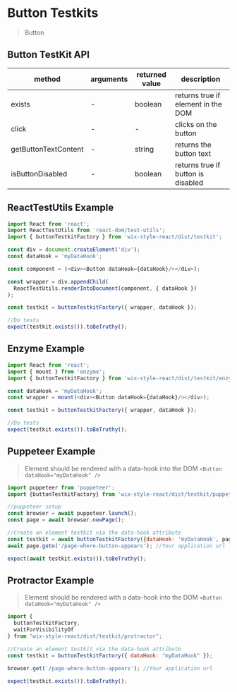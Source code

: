 # Button Testkits

> Button

## Button TestKit API

| method               | arguments | returned value | description                        |
| -------------------- | --------- | -------------- | ---------------------------------- |
| exists               | -         | boolean        | returns true if element in the DOM |
| click                | -         | -              | clicks on the button               |
| getButtonTextContent | -         | string         | returns the button text            |
| isButtonDisabled     | -         | boolean        | returns true if button is disabled |

## ReactTestUtils Example

```javascript
import React from 'react';
import ReactTestUtils from 'react-dom/test-utils';
import { buttonTestkitFactory } from 'wix-style-react/dist/testkit';

const div = document.createElement('div');
const dataHook = 'myDataHook';

const component = (<div><Button dataHook={dataHook}/></div>);

const wrapper = div.appendChild(
  ReactTestUtils.renderIntoDocument(component, { dataHook })
);

const testkit = buttonTestkitFactory({ wrapper, dataHook });

//Do tests
expect(testkit.exists()).toBeTruthy();
```

## Enzyme Example

```javascript
import React from 'react';
import { mount } from 'enzyme';
import { buttonTestkitFactory } from 'wix-style-react/dist/testkit/enzyme';

const dataHook = 'myDataHook';
const wrapper = mount(<div><Button dataHook={dataHook}/></div>);

const testkit = buttonTestkitFactory({ wrapper, dataHook });

//Do tests
expect(testkit.exists()).toBeTruthy();
```

## Puppeteer Example

> Element should be rendered with a data-hook into the DOM `<Button dataHook="myDataHook" />`

```javascript
import puppeteer from 'puppeteer';
import {buttonTestkitFactory} from 'wix-style-react/dist/testkit/puppeteer';

//puppeteer setup
const browser = await puppeteer.launch();
const page = await browser.newPage();

//Create an element testkit via the data-hook attribute
const testkit = await buttonTestkitFactory({dataHook: 'myDataHook', page});
await page.goto('/page-where-button-appears'); //Your application url

expect(await testkit.exists()).toBeTruthy();
```

## Protractor Example

> Element should be rendered with a data-hook into the DOM `<Button dataHook="myDataHook" />`

```javascript
import {
  buttonTestkitFactory,
  waitForVisibilityOf
} from "wix-style-react/dist/testkit/protractor";

//Create an element testkit via the data-hook attribute
const testkit = buttonTestkitFactory({ dataHook: "myDataHook" });

browser.get('/page-where-button-appears'); //Your application url

expect(testkit.exists()).toBeTruthy();
```